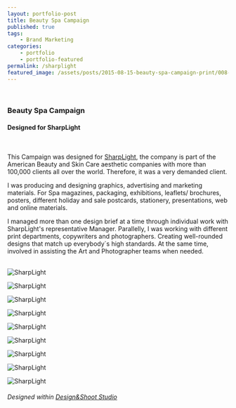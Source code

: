 ```yaml
---
layout: portfolio-post
title: Beauty Spa Campaign
published: true
tags: 
    - Brand Marketing
categories: 
    - portfolio
    - portfolio-featured
permalink: /sharplight
featured_image: /assets/posts/2015-08-15-beauty-spa-campaign-print/008-Canada_ShaprlightPostcards1024x680.jpg
---
```

<br>

### Beauty Spa Campaign

#### Designed for SharpLight 
<br>

This Campaign was designed for [SharpLight](https://sharplight.com/), the company is part of the American Beauty and Skin Care aesthetic companies with more than 100,000 clients all over the world. 
Therefore, it was a very demanded client.

I was producing and designing graphics, advertising and marketing materials. For Spa magazines, packaging, exhibitions, leaflets/ brochures, posters, different holiday and sale postcards, stationery, presentations, web and online materials.

I managed more than one design brief at a time through individual work with SharpLight's representative Manager. Parallelly, I was working with different print departments, copywriters and photographers. Creating well-rounded designs that match up everybody`s high standards. At the same time, involved in assisting the Art and Photographer teams when needed.
<br>
<br>

![SharpLight](/assets/posts/2015-08-15-beauty-spa-campaign-print/008-Canada_ShaprlightPostcards1024x680.jpg "SharpLight")


![SharpLight](/assets/posts/2015-08-15-beauty-spa-campaign-print/SharplightPostcards-1024x683.jpg "SharpLight")


![SharpLight](/assets/posts/2015-08-15-beauty-spa-campaign-print/SharpLightPoster.jpg "SharpLight")

![SharpLight](/assets/posts/2015-08-15-beauty-spa-campaign-print/Sharplight_allLeaflets.jpg "SharpLight")

![SharpLight](/assets/posts/2015-08-15-beauty-spa-campaign-print/Sharplight_leafletmockup_4web.jpg "SharpLight")


![SharpLight](/assets/posts/2015-08-15-beauty-spa-campaign-print/Sharplight_ROLLUPS-mock-up.jpg "SharpLight")

![SharpLight](/assets/posts/2015-08-15-beauty-spa-campaign-print/Sharplight.jpg "SharpLight")


![SharpLight](/assets/posts/2015-08-15-beauty-spa-campaign-print/004-Canada-campaign-present-2009.png "SharpLight")


![SharpLight](/assets/posts/2015-08-15-beauty-spa-campaign-print/008-Canada-campaign-present-2009.png "SharpLight")





###### Designed within [Design&Shoot Studio](http://designandshoot.com/) 